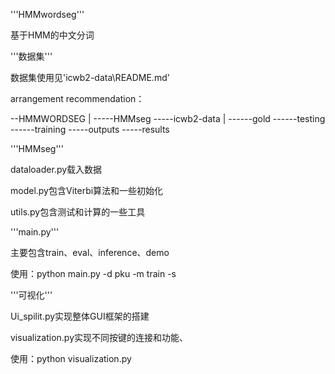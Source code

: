 '''HMMwordseg'''

基于HMM的中文分词

'''数据集'''

数据集使用见'icwb2-data\README.md'

arrangement recommendation：

--HMMWORDSEG
|
-----HMMseg
-----icwb2-data
    |
    ------gold
    ------testing
    ------training
-----outputs
-----results

'''HMMseg'''

dataloader.py载入数据

model.py包含Viterbi算法和一些初始化

utils.py包含测试和计算的一些工具

'''main.py'''

主要包含train、eval、inference、demo

使用：python main.py -d pku -m train -s

'''可视化'''

Ui_spilit.py实现整体GUI框架的搭建

visualization.py实现不同按键的连接和功能、

使用：python visualization.py 